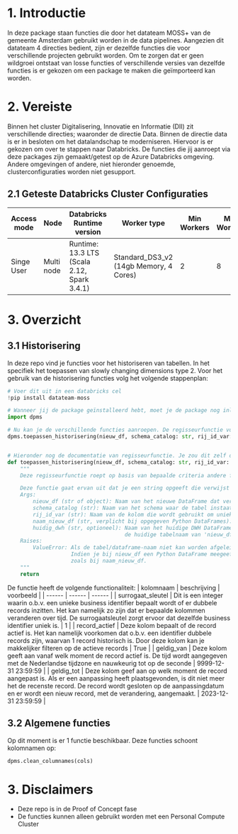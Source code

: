# 1. Introductie
In deze package staan functies die door het datateam MOSS+ van de gemeente Amsterdam gebruikt worden in de data pipelines. Aangezien dit datateam 4 directies bedient, zijn er dezelfde functies die voor verschillende projecten gebruikt worden. Om te zorgen dat er geen wildgroei ontstaat van losse functies of verschillende versies van dezelfde functies is er gekozen om een package te maken die geïmporteerd kan worden.

# 2. Vereiste
Binnen het cluster Digitalisering, Innovatie en Informatie (DII) zit verschillende directies; waaronder de directie Data. Binnen de directie data is er in besloten om het datalandschap te moderniseren. Hiervoor is er gekozen om over te stappen naar Databricks. De functies die jij aanroept via deze packages zijn gemaakt/getest op de Azure Databricks omgeving. Andere omgevingen of andere, niet hieronder genoemde, clusterconfiguraties worden niet gesupport. 

## 2.1 Geteste Databricks Cluster Configuraties

|Access mode | Node | Databricks Runtime version | Worker type | Min Workers | Max Workers | Driver type |
| ------ | ------ | ------ | ------ | ------ | ------ | ------ |
| Singe User | Multi node | Runtime: 13.3 LTS (Scala 2.12, Spark 3.4.1) | Standard_DS3_v2 (14gb Memory, 4 Cores) | 2 | 8 | Standard_DS3_v2 (14GB Memory, 4 Cores) |

# 3. Overzicht

## 3.1 Historisering
In deze repo vind je functies voor het historiseren van tabellen. In het specifiek het toepassen van slowly changing dimensions type 2. 
Voor het gebruik van de historisering functies volg het volgende stappenplan:

```python
# Voer dit uit in een databricks cel
!pip install datateam-moss

# Wanneer jij de package geïnstalleerd hebt, moet je de package nog inladen.
import dpms

# Nu kan je de verschillende functies aanroepen. De regisseurfunctie voor historisering is toepassen_historisering(). Dit doe je als volgt:
dpms.toepassen_historisering(nieuw_df, schema_catalog: str, rij_id_var: str, naam_nieuw_df=None, huidig_dwh: str = None):


# Hieronder nog de documentatie van regisseurfunctie. Je zou dit zelf ook kunnen opzoeken in de /src-map.
def toepassen_historisering(nieuw_df, schema_catalog: str, rij_id_var: str, naam_nieuw_df=None, huidig_dwh: str = None):
    """
    Deze regisseurfunctie roept op basis van bepaalde criteria andere functies aan en heeft hiermee de controle over de uitvoering van het historiseringsproces.

    Deze functie gaat ervan uit dat je een string opgeeft die verwijst naar een SQL temporary view of Python DataFrame. Wanneer jij bij nieuw_df een Python DataFrame opgeeft, moet je verplicht naam_nieuw_df invullen. Aangezien Python geen objectnaam kan afleiden van objecten.
    Args:
        nieuw_df (str of object): Naam van het nieuwe DataFrame dat verwijst naar een temporary view met gewijzigde gegeven of een Python DataFrame
        schema_catalog (str): Naam van het schema waar de tabel instaat of opgeslagen moet worden.
        rij_id_var (str): Naam van de kolom die wordt gebruikt om unieke rijen te identificeren.
        naam_nieuw_df (str, verplicht bij opgegeven Python DataFrames): Naam van DataFrame/Tabel zoals die opgeslagen is in het opgegeven schema/catalog
        huidig_dwh (str, optioneel): Naam van het huidige DWH DataFrame. Indien niet opgegeven, wordt
                                     de huidige tabelnaam van 'nieuw_df' gebruikt (komt overeen met het DWH).
    Raises:
        ValueError: Als de tabel/dataframe-naam niet kan worden afgeleid vanuit het object. 
                    Indien je bij nieuw_df een Python DataFrame meegeeft, moet je de naam van de tabel geven 
                    zoals bij naam_nieuw_df.
    """
    return
```




De functie heeft de volgende functionaliteit:
| kolomnaam | beschrijving | voorbeeld | 
| ------ | ------ | ------ |
| surrogaat_sleutel | Dit is een integer waarin o.b.v. een unieke business identifier bepaalt wordt of er dubbele records inzitten. Het kan namelijk zo zijn dat er bepaalde kolommen veranderen over tijd. De surrogaatsleutel zorgt ervoor dat dezelfde business identifier uniek is. | 1 | 
| record_actief | Deze kolom bepaalt of de record actief is. Het kan namelijk voorkomen dat o.b.v. een identifier dubbele records zijn, waarvan 1 record historisch is. Door deze kolom kan je makkelijker filteren op de actieve records | True |
| geldig_van | Deze kolom geeft aan vanaf welk moment de record actief is. De tijd wordt aangegeven met de Nederlandse tijdzone en nauwkeurig tot op de seconde | 9999-12-31 23:59:59 | 
| geldig_tot | Deze kolom geef aan op welk moment de record aangepast is. Als er een aanpassing heeft plaatsgevonden, is dit niet meer het de recenste record. De record wordt gesloten op de aanpassingdatum en er wordt een nieuw record, met de verandering, aangemaakt. | 2023-12-31 23:59:59 |


## 3.2 Algemene functies
Op dit moment is er 1 functie beschikbaar. Deze functies schoont kolomnamen op:

```python
dpms.clean_columnames(cols)
```

# 

# 3. Disclaimers
- Deze repo is in de Proof of Concept fase
- De functies kunnen alleen gebruikt worden met een Personal Compute Cluster

        

